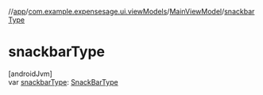 //[app](../../../index.md)/[com.example.expensesage.ui.viewModels](../index.md)/[MainViewModel](index.md)/[snackbarType](snackbar-type.md)

# snackbarType

[androidJvm]\
var [snackbarType](snackbar-type.md): [SnackBarType](../-snack-bar-type/index.md)
